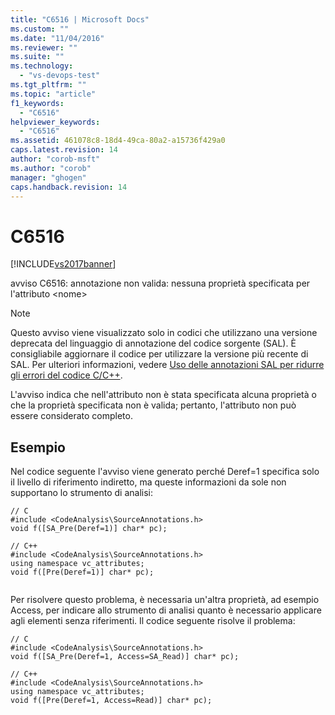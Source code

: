 ```yaml
---
title: "C6516 | Microsoft Docs"
ms.custom: ""
ms.date: "11/04/2016"
ms.reviewer: ""
ms.suite: ""
ms.technology: 
  - "vs-devops-test"
ms.tgt_pltfrm: ""
ms.topic: "article"
f1_keywords: 
  - "C6516"
helpviewer_keywords: 
  - "C6516"
ms.assetid: 461078c8-18d4-49ca-80a2-a15736f429a0
caps.latest.revision: 14
author: "corob-msft"
ms.author: "corob"
manager: "ghogen"
caps.handback.revision: 14
---
```

# C6516
[!INCLUDE[vs2017banner](../code-quality/includes/vs2017banner.md)]

avviso C6516: annotazione non valida: nessuna proprietà specificata per l'attributo \<nome\>  
  
> [!NOTE]
>  Questo avviso viene visualizzato solo in codici che utilizzano una versione deprecata del linguaggio di annotazione del codice sorgente \(SAL\).  È consigliabile aggiornare il codice per utilizzare la versione più recente di SAL.  Per ulteriori informazioni, vedere [Uso delle annotazioni SAL per ridurre gli errori del codice C\/C\+\+](../code-quality/using-sal-annotations-to-reduce-c-cpp-code-defects.md).  
  
 L'avviso indica che nell'attributo non è stata specificata alcuna proprietà o che la proprietà specificata non è valida; pertanto, l'attributo non può essere considerato completo.  
  
## Esempio  
 Nel codice seguente l'avviso viene generato perché Deref\=1 specifica solo il livello di riferimento indiretto, ma queste informazioni da sole non supportano lo strumento di analisi:  
  
```  
// C  
#include <CodeAnalysis\SourceAnnotations.h>  
void f([SA_Pre(Deref=1)] char* pc);  
  
// C++  
#include <CodeAnalysis\SourceAnnotations.h>  
using namespace vc_attributes;  
void f([Pre(Deref=1)] char* pc);  
  
```  
  
 Per risolvere questo problema, è necessaria un'altra proprietà, ad esempio Access, per indicare allo strumento di analisi quanto è necessario applicare agli elementi senza riferimenti.  Il codice seguente risolve il problema:  
  
```  
// C  
#include <CodeAnalysis\SourceAnnotations.h>  
void f([SA_Pre(Deref=1, Access=SA_Read)] char* pc);   
  
// C++  
#include <CodeAnalysis\SourceAnnotations.h>  
using namespace vc_attributes;  
void f([Pre(Deref=1, Access=Read)] char* pc);  
```